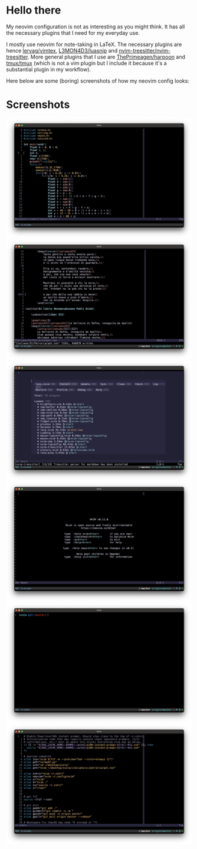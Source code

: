 # Hello there

My neovim configuration is not as interesting as you might think. It has all the necessary plugins that I need for my everyday use.

I mostly use neovim for note-taking in LaTeX. The necessary plugins are hence [lervag/vimtex](https://github.com/lervag/vimtex), [L3MON4D3/luasnip](https://github.com/L3MON4D3/LuaSnip) and [nvim-treesitter/nvim-treesitter](https://github.com/nvim-treesitter/nvim-treesitter). More general plugins that I use are [ThePrimeagen/harpoon](https://github.com/ThePrimeagen/harpoon) and [tmux/tmux](https://github.com/tmux/tmux/wiki) (which is not a vim plugin but I include it because it's a substantial plugin in my workflow).

Here below are some (boring) screenshots of how my neovim config looks:

# Screenshots

![donut.c](screenshots/donutc.png)
![LaTeX](screenshots/latex.png)
![Lazy](screenshots/lazy.png)
![Neovim](screenshots/nvim.png)
![Terminal](screenshots/terminal.png)
![zshrc](screenshots/zshrc.png)
